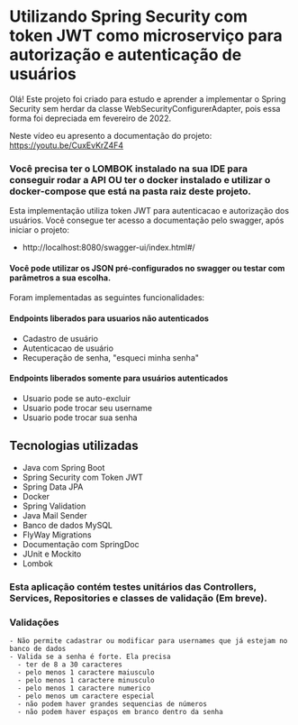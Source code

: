 # Utilizando Spring Security com token JWT como microserviço para autorização e autenticação de usuários

Olá! Este projeto foi criado para estudo e aprender a implementar o Spring Security sem herdar da classe WebSecurityConfigurerAdapter, pois essa forma foi depreciada em fevereiro de 2022.

Neste vídeo eu apresento a documentação do projeto: https://youtu.be/CuxEvKrZ4F4

### Você precisa ter o LOMBOK instalado na sua IDE para conseguir rodar a API OU ter o docker instalado e utilizar o docker-compose que está na pasta raiz deste projeto.

Esta implementação utiliza token JWT para autenticacao e autorização dos usuários.
Você consegue ter acesso a documentação pelo swagger, após iniciar o projeto:
- http://localhost:8080/swagger-ui/index.html#/
#### Você pode utilizar os JSON pré-configurados no swagger ou testar com parâmetros a sua escolha.

Foram implementadas as seguintes funcionalidades:

#### Endpoints liberados para usuarios não autenticados
  - Cadastro de usuário 
  - Autenticacao de usuário 
  - Recuperação de senha, "esqueci minha senha"
  
#### Endpoints liberados somente para usuários autenticados
  - Usuario pode se auto-excluir
  - Usuario pode trocar seu username
  - Usuario pode trocar sua senha

## Tecnologias utilizadas
  - Java com Spring Boot
  - Spring Security com Token JWT
  - Spring Data JPA
  - Docker
  - Spring Validation
  - Java Mail Sender
  - Banco de dados MySQL
  - FlyWay Migrations
  - Documentação com SpringDoc
  -	JUnit e Mockito
  -	Lombok

### Esta aplicação contém testes unitários das Controllers, Services, Repositories e classes de validação (Em breve).

### Validações
    - Não permite cadastrar ou modificar para usernames que já estejam no banco de dados
    - Valida se a senha é forte. Ela precisa
      - ter de 8 a 30 caracteres
      - pelo menos 1 caractere maiusculo
      - pelo menos 1 caractere minusculo
      - pelo menos 1 caractere numerico
      - pelo menos um caractere especial
      - não podem haver grandes sequencias de números
      - não podem haver espaços em branco dentro da senha


